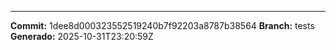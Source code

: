 
---
**Commit:** 1dee8d000323552519240b7f92203a8787b38564
**Branch:** tests
**Generado:** 2025-10-31T23:20:59Z
